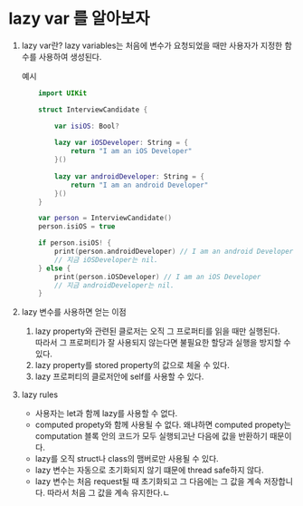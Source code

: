 # lazy var 를 알아보자<br>

1. lazy var란?
    lazy variables는 처음에 변수가 요청되었을 때만 사용자가 지정한 함수를 사용하여 생성된다. <br>

    예시
    ```swift
        import UIKit

        struct InterviewCandidate {

            var isiOS: Bool?
            
            lazy var iOSDeveloper: String = {
                return "I am an iOS Developer"
            }()
            
            lazy var androidDeveloper: String = {
                return "I am an android Developer"
            }()
        }

        var person = InterviewCandidate()
        person.isiOS = true

        if person.isiOS! {
            print(person.androidDeveloper) // I am an android Developer
            // 지금 iOSDeveloper는 nil.
        } else {
            print(person.iOSDeveloper) // I am an iOS Developer
            // 지금 androidDeveloper는 nil.
        }
    ```

2. lazy 변수를 사용하면 얻는 이점
    1. lazy property와 관련된 클로저는 오직 그 프로퍼티를 읽을 때만 실행된다.<br>
    따라서 그 프로퍼티가 잘 사용되지 않는다면 불필요한 할당과 실행을 방지할 수 있다. <br>
    2. lazy property를 stored property의 값으로 체울 수 있다.<br>
    3. lazy 프로퍼티의 클로저안에 self를 사용할 수 있다.<br>

3. lazy rules
    * 사용자는 let과 함께 lazy를 사용할 수 없다.
    * computed propety와 함께 사용될 수 없다. 왜냐하면 computed propety는 computation 블록 안의 코드가 모두 실행되고난 다음에 값을 반환하기 때문이다.
    * lazy를 오직 struct나 class의 맴버로만 사용될 수 있다.
    * lazy 변수는 자동으로 초기화되지 않기 떄문에 thread safe하지 않다.
    * lazy 변수는 처음 request될 때 초기화되고 그 다음에는 그 값을 계속 저장합니다. 따라서 처음 그 값을 계속 유지한다.ㄴ 